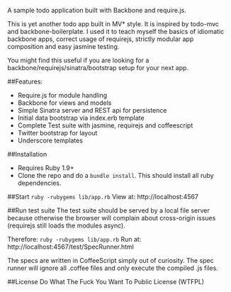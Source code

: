 A sample todo application built with Backbone and require.js.

This is yet another todo app built in MV\* style. It is inspired by todo-mvc and backbone-boilerplate. I used it to teach myself the basics of idiomatic backbone apps, correct usage of requirejs, strictly modular app composition and easy jasmine testing. 

You might find this useful if you are looking for a backbone/requirejs/sinatra/bootstrap setup for your next app.

##Features:
* Require.js for module handling
* Backbone for views and models
* Simple Sinatra server and REST api for persistence
* Initial data bootstrap via index.erb template
* Complete Test suite with jasmine, requirejs and coffeescript
* Twitter bootstrap for layout
* Underscore templates

##Installation
* Requires Ruby 1.9+
* Clone the repo and do a `bundle install`. This should install all ruby dependencies.

##Start
`ruby -rubygems lib/app.rb`
View at: http://localhost:4567

##Run test suite
The test suite should be served by a local file server because otherwise the browser will complain about cross-origin issues (requirejs still loads the modules async).

Therefore:
`ruby -rubygems lib/app.rb`
Run at: http://localhost:4567/test/SpecRunner.html

The specs are written in CoffeeScript simply out of curiosity. The spec runner will ignore all .coffee files and only execute the compiled .js files.


##License
Do What The Fuck You Want To Public License (WTFPL)
